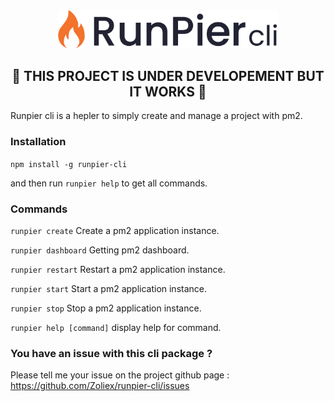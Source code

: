 <div align="center">
	<img src="./assets/runpier-cli-logo.png" width="70%"/>
	<br />

## 🚨 THIS PROJECT IS UNDER DEVELOPEMENT BUT IT WORKS 🚨
</div>

Runpier cli is a hepler to simply create and manage a project with pm2.

### Installation

`npm install -g runpier-cli` 

and then run `runpier help` to get all commands.

### Commands

`runpier create` Create a pm2 application instance.

`runpier dashboard` Getting pm2 dashboard.

`runpier restart` Restart a pm2 application instance.

`runpier start` Start a pm2 application instance.

`runpier stop` Stop a pm2 application instance.

`runpier help [command]`  display help for command.


### You have an issue with this cli package ?
Please tell me your issue on the project github page :
https://github.com/Zoliex/runpier-cli/issues